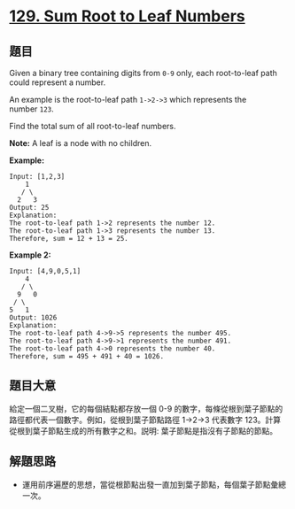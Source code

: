 # [129. Sum Root to Leaf Numbers](https://leetcode.com/problems/sum-root-to-leaf-numbers/)


## 題目

Given a binary tree containing digits from `0-9` only, each root-to-leaf path could represent a number.

An example is the root-to-leaf path `1->2->3` which represents the number `123`.

Find the total sum of all root-to-leaf numbers.

**Note:** A leaf is a node with no children.

**Example:**

    Input: [1,2,3]
        1
       / \
      2   3
    Output: 25
    Explanation:
    The root-to-leaf path 1->2 represents the number 12.
    The root-to-leaf path 1->3 represents the number 13.
    Therefore, sum = 12 + 13 = 25.

**Example 2:**

    Input: [4,9,0,5,1]
        4
       / \
      9   0
     / \
    5   1
    Output: 1026
    Explanation:
    The root-to-leaf path 4->9->5 represents the number 495.
    The root-to-leaf path 4->9->1 represents the number 491.
    The root-to-leaf path 4->0 represents the number 40.
    Therefore, sum = 495 + 491 + 40 = 1026.

## 題目大意

給定一個二叉樹，它的每個結點都存放一個 0-9 的數字，每條從根到葉子節點的路徑都代表一個數字。例如，從根到葉子節點路徑 1->2->3 代表數字 123。計算從根到葉子節點生成的所有數字之和。説明: 葉子節點是指沒有子節點的節點。


## 解題思路

- 運用前序遍歷的思想，當從根節點出發一直加到葉子節點，每個葉子節點彙總一次。